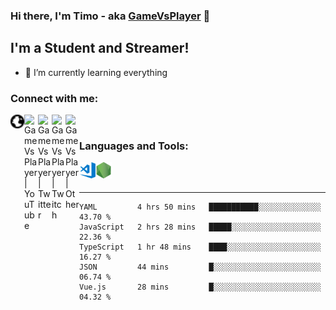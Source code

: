 ### Hi there, I'm Timo - aka [GameVsPlayer][website] 👋

## I'm a Student and Streamer!
- 🌱 I’m currently learning everything 

### Connect with me:

[<img align="left" alt="Gamu.tk" width="22px" src="https://raw.githubusercontent.com/iconic/open-iconic/master/svg/globe.svg" />][website]
[<img align="left" alt="GameVsPlayer | YouTube" width="22px" src="https://cdn.jsdelivr.net/npm/simple-icons@v3/icons/youtube.svg" />][youtube]
[<img align="left" alt="GameVsPlayer | Twitter" width="22px" src="https://cdn.jsdelivr.net/npm/simple-icons@v3/icons/twitter.svg" />][twitter]
[<img align="left" alt="GameVsPlayer | Twitch" width="22px" src="https://cdn.jsdelivr.net/npm/simple-icons@v3/icons/twitch.svg" />][twitch]
[<img align="left" alt="GameVsPlayer | Other" width="22px" src="https://cdn.jsdelivr.net/npm/simple-icons@v3/icons/discord.svg" />][other]

<br />

### Languages and Tools:

<img align="left" alt="Visual Studio Code" width="26px" src="https://raw.githubusercontent.com/github/explore/80688e429a7d4ef2fca1e82350fe8e3517d3494d/topics/visual-studio-code/visual-studio-code.png" />
<img align="left" alt="Node.js" width="26px" src="https://raw.githubusercontent.com/github/explore/80688e429a7d4ef2fca1e82350fe8e3517d3494d/topics/nodejs/nodejs.png" />

<br />
<br />

---

<!--START_SECTION:waka-->
```text
YAML         4 hrs 50 mins   ███████████░░░░░░░░░░░░░░   43.70 % 
JavaScript   2 hrs 28 mins   █████░░░░░░░░░░░░░░░░░░░░   22.36 % 
TypeScript   1 hr 48 mins    ████░░░░░░░░░░░░░░░░░░░░░   16.27 % 
JSON         44 mins         █░░░░░░░░░░░░░░░░░░░░░░░░   06.74 % 
Vue.js       28 mins         █░░░░░░░░░░░░░░░░░░░░░░░░   04.32 %
```
<!--END_SECTION:waka-->

[website]: https://gamu.tk/
[twitter]: https://gamu.tk/twitter
[youtube]: https://gamu.tk/youtube
[twitch]: https://gamu.tk/twitch
[other]: https://gamu.tk/social
